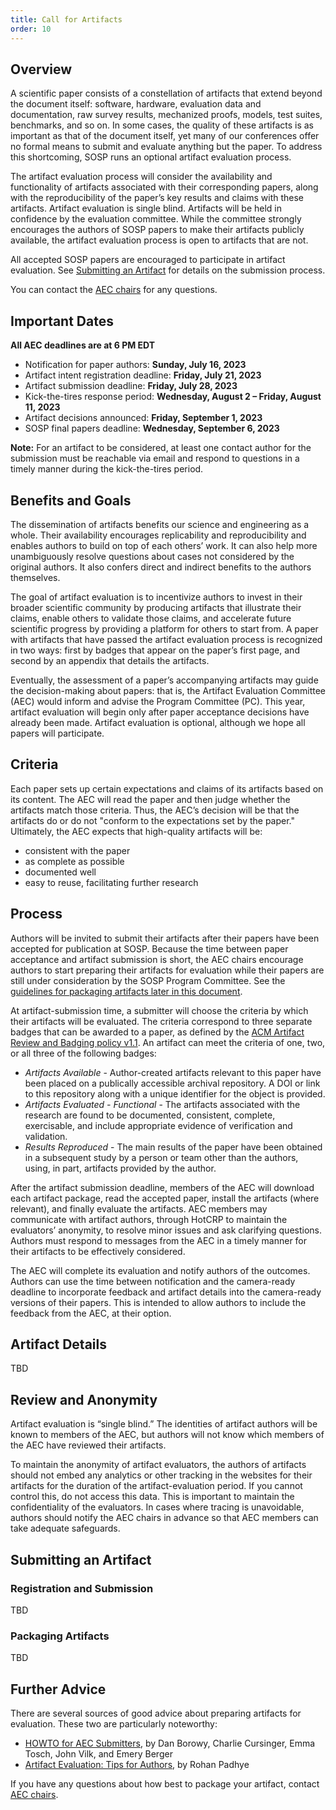 ```yaml
---
title: Call for Artifacts
order: 10
---
```


## Overview

A scientific paper consists of a constellation of artifacts that extend beyond the document itself: software, hardware, evaluation data and documentation, raw survey results, mechanized proofs, models, test suites, benchmarks, and so on. In some cases, the quality of these artifacts is as important as that of the document itself, yet many of our conferences offer no formal means to submit and evaluate anything but the paper. To address this shortcoming, SOSP runs an optional artifact evaluation process. 

The artifact evaluation process will consider the availability and functionality of artifacts associated with their corresponding papers, along with the reproducibility of the paper’s key results and claims with these artifacts. Artifact evaluation is single blind. Artifacts will be held in confidence by the evaluation committee. While the committee strongly encourages the authors of SOSP papers to make their artifacts publicly available, the artifact evaluation process is open to artifacts that are not.

All accepted SOSP papers are encouraged to participate in artifact evaluation. 
See [Submitting an Artifact](https://sysartifacts.github.io/sosp2023/artifacts-call#submitting-an-artifact) for details on the submission process.

You can contact the [AEC chairs](https://sysartifacts.github.io/sosp2023/organizers) for any questions.

## Important Dates

**All AEC deadlines are at 6 PM EDT**

- Notification for paper authors: **Sunday, July 16, 2023**
- Artifact intent registration deadline: **Friday, July 21, 2023**
- Artifact submission deadline: **Friday, July 28, 2023**
- Kick-the-tires response period: **Wednesday, August 2 – Friday, August 11, 2023**
- Artifact decisions announced: **Friday, September 1, 2023**
- SOSP final papers deadline: **Wednesday, September 6, 2023**

**Note:** For an artifact to be considered, at least one contact author for the submission must be reachable via email and respond to questions in a timely manner during the kick-the-tires period.

## Benefits and Goals

The dissemination of artifacts benefits our science and engineering as a whole. Their availability encourages replicability and reproducibility and enables authors to build on top of each others’ work. It can also help more unambiguously resolve questions about cases not considered by the original authors. It also confers direct and indirect benefits to the authors themselves.

The goal of artifact evaluation is to incentivize authors to invest in their broader scientific community by producing artifacts that illustrate their claims, enable others to validate those claims, and accelerate future scientific progress by providing a platform for others to start from. A paper with artifacts that have passed the artifact evaluation process is recognized in two ways: first by badges that appear on the paper’s first page, and second by an appendix that details the artifacts.

Eventually, the assessment of a paper’s accompanying artifacts may guide the decision-making about papers: that is, the Artifact Evaluation Committee (AEC) would inform and advise the Program Committee (PC). This year, artifact evaluation will begin only after paper acceptance decisions have already been made. Artifact evaluation is optional, although we hope all papers will participate.

## Criteria

Each paper sets up certain expectations and claims of its artifacts based on its content. The AEC will read the paper and then judge whether the artifacts match those criteria. Thus, the AEC’s decision will be that the artifacts do or do not "conform to the expectations set by the paper." Ultimately, the AEC expects that high-quality artifacts will be:

- consistent with the paper
- as complete as possible
- documented well
- easy to reuse, facilitating further research

## Process

Authors will be invited to submit their artifacts after their papers have been accepted for publication at SOSP. Because the time between paper acceptance and artifact submission is short, the AEC chairs encourage authors to start preparing their artifacts for evaluation while their papers are still under consideration by the SOSP Program Committee. See the [guidelines for packaging artifacts later in this document](https://sysartifacts.github.io/sosp2023/artifacts-call#packaging-artifacts).

At artifact-submission time, a submitter will choose the criteria by which their artifacts will be evaluated. The criteria correspond to three separate badges that can be awarded to a paper, as defined by the [ACM Artifact Review and Badging policy v1.1](https://www.acm.org/publications/policies/artifact-review-and-badging-current). An artifact can meet the criteria of one, two, or all three of the following badges:

- *Artifacts Available* - Author-created artifacts relevant to this paper have been placed on a publically accessible archival repository. A DOI or link to this repository along with a unique identifier for the object is provided.
- *Artifacts Evaluated - Functional* - The artifacts associated with the research are found to be documented, consistent, complete, exercisable, and include appropriate evidence of verification and validation.
- *Results Reproduced* - The main results of the paper have been obtained in a subsequent study by a person or team other than the authors, using, in part, artifacts provided by the author.

After the artifact submission deadline, members of the AEC will download each artifact package, read the accepted paper, install the artifacts (where relevant), and finally evaluate the artifacts. AEC members may communicate with artifact authors, through HotCRP to maintain the evaluators’ anonymity, to resolve minor issues and ask clarifying questions. Authors must respond to messages from the AEC in a timely manner for their artifacts to be effectively considered.

The AEC will complete its evaluation and notify authors of the outcomes. Authors can use the time between notification and the camera-ready deadline to incorporate feedback and artifact details into the camera-ready versions of their papers. This is intended to allow authors to include the feedback from the AEC, at their option.

## Artifact Details

TBD

## Review and Anonymity

Artifact evaluation is “single blind.” The identities of artifact authors will be known to members of the AEC, but authors will not know which members of the AEC have reviewed their artifacts.

To maintain the anonymity of artifact evaluators, the authors of artifacts should not embed any analytics or other tracking in the websites for their artifacts for the duration of the artifact-evaluation period. If you cannot control this, do not access this data. This is important to maintain the confidentiality of the evaluators. In cases where tracing is unavoidable, authors should notify the AEC chairs in advance so that AEC members can take adequate safeguards.

## Submitting an Artifact

### Registration and Submission

TBD

### Packaging Artifacts

TBD

## Further Advice

There are several sources of good advice about preparing artifacts for evaluation. These two are particularly noteworthy:

- [HOWTO for AEC Submitters](https://docs.google.com/document/d/1pqzPtLVIvwLwJsZwCb2r7yzWMaifudHe1Xvn42T4CcA/edit), by Dan Borowy, Charlie Cursinger, Emma Tosch, John Vilk, and Emery Berger
- [Artifact Evaluation: Tips for Authors](https://blog.padhye.org/Artifact-Evaluation-Tips-for-Authors/), by Rohan Padhye

If you have any questions about how best to package your artifact, contact [AEC chairs](https://sysartifacts.github.io/sosp2023/organizers).

